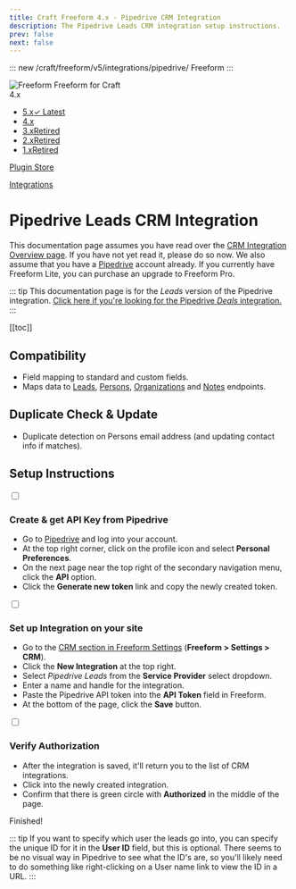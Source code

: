 ```yaml
---
title: Craft Freeform 4.x - Pipedrive CRM Integration
description: The Pipedrive Leads CRM integration setup instructions.
prev: false
next: false
---
```


<meta property="og:image" content="https://docs.solspace.com/extras/social/craft/freeform/freeform.png" />

::: new /craft/freeform/v5/integrations/pipedrive/
Freeform
:::

<div id="pr-heading">
    <img src="https://docs.solspace.com/extras/icons/products/freeform-icon.png" alt="Freeform" class="pr-image">
    <span class="pr-name">Freeform</span>
    <span class="pr-category">for Craft</span>
    <div class="pr-v-wrapper">
        <div class="pr-v">
            <span class="pr-v-v">4.x</span>
            <span class="pr-v-arrow arrow down"></span>
        </div>
        <ul class="pr-v-list">
            <li><a href="/craft/freeform/v5/">5.x<span class="pr-v-type pr-latest">✓ Latest</span></a></li>
            <li><a href="/craft/freeform/v4/">4.x</a></li>
            <li><a href="/craft/freeform/v3/">3.x<span class="pr-v-type pr-retired">Retired</span></a></li>
            <li><a href="/craft/freeform/v2/">2.x<span class="pr-v-type pr-retired">Retired</span></a></li>
            <li><a href="/craft/freeform/v1/">1.x<span class="pr-v-type pr-retired">Retired</span></a></li>
        </ul>
    </div>
    <div class="pr-buy">
        <a href="https://plugins.craftcms.com/freeform" class="button button-blue"><span class="external-url">Plugin Store</span></a>
    </div>
</div>

<span class="page-section"><a href="/craft/freeform/v4/integrations/">Integrations</a></span>

# Pipedrive Leads CRM Integration <Badge type="pro" text="Pro" />

This documentation page assumes you have read over the [CRM Integration Overview page](README.md). If you have not yet read it, please do so now. We also assume that you have a [Pipedrive](http://pipedrive.com) account already. If you currently have Freeform Lite, you can purchase an upgrade to Freeform Pro.

::: tip
This documentation page is for the *Leads* version of the Pipedrive integration. [Click here if you're looking for the Pipedrive *Deals* integration.](pipedrive-deals.md)
:::


[[toc]]


## Compatibility

- Field mapping to standard and custom fields.
- Maps data to [Leads](https://developers.pipedrive.com/docs/api/v1/#!/Leads), [Persons](https://developers.pipedrive.com/docs/api/v1/#!/Persons), [Organizations](https://developers.pipedrive.com/docs/api/v1/#!/Organizations) and [Notes](https://developers.pipedrive.com/docs/api/v1/#!/Notes) endpoints.


## Duplicate Check & Update

- Duplicate detection on Persons email address (and updating contact info if matches).


## Setup Instructions

<div class="step">
<label for="step1"><input type="checkbox" class="step-check" id="step1">

### Create & get API Key from Pipedrive

</label>

- Go to [Pipedrive](http://pipedrive.com) and log into your account.
- At the top right corner, click on the profile icon and select **Personal Preferences**.
- On the next page near the top right of the secondary navigation menu, click the **API** option.
- Click the **Generate new token** link and copy the newly created token.

</div>

<div class="step">
<label for="step2"><input type="checkbox" class="step-check" id="step2">

### Set up Integration on your site

</label>

- Go to the [CRM section in Freeform Settings](../../setup/settings.md#crm) (**Freeform > Settings > CRM**).
- Click the **New Integration** at the top right.
- Select *Pipedrive Leads* from the **Service Provider** select dropdown.
- Enter a name and handle for the integration.
- Paste the Pipedrive API token into the **API Token** field in Freeform.
- At the bottom of the page, click the **Save** button.

</div>

<div class="step">
<label for="step3"><input type="checkbox" class="step-check" id="step3">

### Verify Authorization

</label>

- After the integration is saved, it'll return you to the list of CRM integrations.
- Click into the newly created integration.
- Confirm that there is green circle with **Authorized** in the middle of the page.

</div>

<div class="step-finished">Finished!</div>

::: tip
If you want to specify which user the leads go into, you can specify the unique ID for it in the **User ID** field, but this is optional. There seems to be no visual way in Pipedrive to see what the ID's are, so you'll likely need to do something like right-clicking on a User name link to view the ID in a URL.
:::